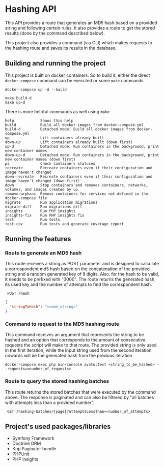# Hashing API

This API provides a route that generates an MD5 hash based on a provided string and following
certain rules. It also provides a route to get the stored results (done by the command described
below).

This project also provides a command (via CLI) which makes requests to the hashing route and saves
its results in the database.

## Building and running the project

This project is built on docker containers. So to build it, either the direct `docker-compose` command can be executed or some `make` commands.

```docker
docker-compose up -d --build
```

```make
make build-d
make up-d
```

There is more helpful commands as well using `make`:
```shell
help            Shows this help
build           Build all docker images from docker-compose.yml
build-d         Detached mode: Build all docker images from docker-compose.yml
up              Lift containers already built
down-up         Lift containers already built (down first)
up-d            Detached mode: Run containers in the background, print new container names
down-up-d       Detached mode: Run containers in the background, print new container names (down first)
ps              Check containers statuses
recreate        Recreate containers even if their configuration and image haven't changed
down-recreate   Recreate containers even if their configuration and image haven't changed (down first)
down            Stop containers and removes containers, networks, volumes, and images created by up.
remove-orphans  Remove containers for services not defined in the docker-compose file
migrate         Run application migrations
migrate-diff    Run migrations diff
insights        Run PHP insights
insights-fix    Run PHP insights fix
test            Run tests
test-cov        Run tests and generate coverage report
```

## Running the features

### Route to generate an MD5 hash

This route receives a string as POST parameter and is designed to calculate a correspondent md5 hash
based on the concatenation of the provided string and a random generated key of 8 digits. Also, for
the hash to be valid, it needs to be prefixed with "0000". The route returns the generated hash, its
used key and the number of attempts to find the correspondent hash.

``` POST /hash```

```json
{
  "stringToHash": "<some_string>"
}
```

### Command to request to the MD5 hashing route

This command receives an argument that represents the string to be hashed and an option that corresponds to the amount of consecutive requests the script will make to that route. The provided string is only used in the first iteration, while the input string used from the second iteration onwards will be the generated hash from the previous iteration.

```docker
docker-compose exec php bin/console avato:test <string_to_be_hashed> --requests=<number_of_requests>
```

### Route to query the stored hashing batches

This route returns the stored batches that were executed by the command above. The response is paginated and can also be filtered by "all batches with attempts less than a provided number".

``` GET /hashing-batches/{page}?attemptsLessThan=<number_of_attempts>```

## Project's used packages/libraries
- Symfony Framework
- Doctrine ORM
- Knp Paginator bundle
- PHPUnit
- PHP Insights